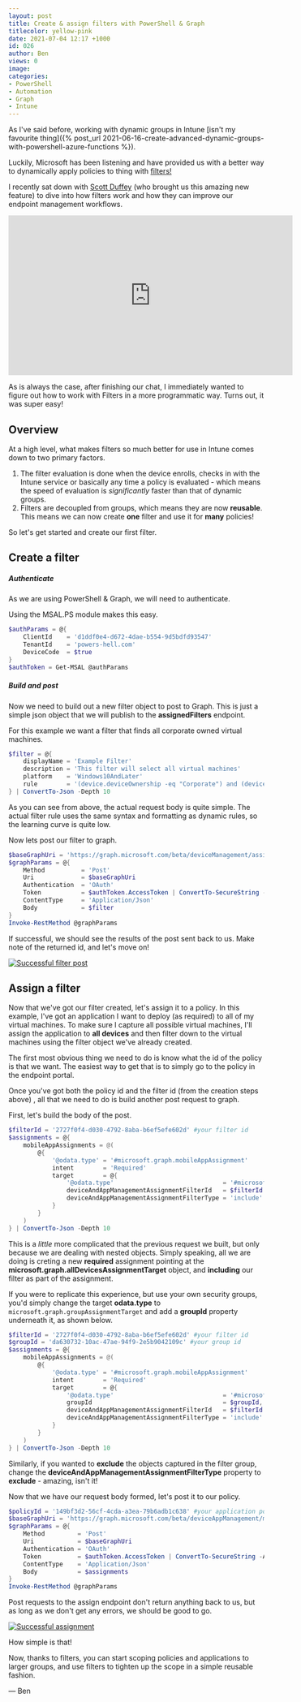 ```yaml
---
layout: post
title: Create & assign filters with PowerShell & Graph
titlecolor: yellow-pink
date: 2021-07-04 12:17 +1000
id: 026
author: Ben
views: 0
image: 
categories:
- PowerShell
- Automation
- Graph
- Intune
---
```


As I've said before, working with dynamic groups in Intune [isn't my favourite thing]({% post_url 2021-06-16-create-advanced-dynamic-groups-with-powershell-azure-functions %}).

Luckily, Microsoft has been listening and have provided us with a better way to dynamically apply policies to thing with [filters!](https://docs.microsoft.com/en-us/mem/intune/fundamentals/filters)

<!--more-->

I recently sat down with [Scott Duffey](https://twitter.com/scottduf) (who brought us this amazing new feature) to dive into how filters work and how they can improve our endpoint management workflows.

<div class="video-container">
<iframe width="560" height="315" src="https://www.youtube.com/embed/_UuMfbvY8hw" title="YouTube video player" frameborder="0" allow="accelerometer; autoplay; clipboard-write; encrypted-media;" allowfullscreen></iframe>
</div>

As is always the case, after finishing our chat, I immediately wanted to figure out how to work with Filters in a more programmatic way. Turns out, it was super easy!

## Overview

At a high level, what makes filters so much better for use in Intune comes down to two primary factors.

1. The filter evaluation is done when the device enrolls, checks in with the Intune service or basically any time a policy is evaluated - which means the speed of evaluation is *significantly* faster than that of dynamic groups.
2. Filters are decoupled from groups, which means they are now **reusable**. This means we can now create **one** filter and use it for **many** policies!

So let's get started and create our first filter.

## Create a filter

##### Authenticate

As we are using PowerShell & Graph, we will need to authenticate.

Using the MSAL.PS module makes this easy.

```PowerShell
$authParams = @{
    ClientId    = 'd1ddf0e4-d672-4dae-b554-9d5bdfd93547'
    TenantId    = 'powers-hell.com'
    DeviceCode  = $true
}
$authToken = Get-MSAL @authParams
```

##### Build and post

Now we need to build out a new filter object to post to Graph. This is just a simple json object that we will publish to the **assignedFilters** endpoint.

For this example we want a filter that finds all corporate owned virtual machines.

```PowerShell
$filter = @{
    displayName = 'Example Filter'
    description = 'This filter will select all virtual machines'
    platform    = 'Windows10AndLater'
    rule        = '(device.deviceOwnership -eq "Corporate") and (device.model -startsWith "Virtual Machine")'
} | ConvertTo-Json -Depth 10
```
As you can see from above, the actual request body is quite simple. The actual filter rule uses the same syntax and formatting as dynamic rules, so the learning curve is quite low.

Now lets post our filter to graph.

```PowerShell
$baseGraphUri = 'https://graph.microsoft.com/beta/deviceManagement/assignmentFilters'
$graphParams = @{
    Method          = 'Post'
    Uri             = $baseGraphUri
    Authentication  = 'OAuth'
    Token           = $authToken.AccessToken | ConvertTo-SecureString -AsPlainText -Force
    ContentType     = 'Application/Json'
    Body            = $filter
}
Invoke-RestMethod @graphParams
```

If successful, we should see the results of the post sent back to us. Make note of the returned id, and let's move on!

[![Successful filter post](/assets/images/2021/07/image1.gif)](/assets/images/2021/07/image1.gif "Successful filter post")

## Assign a filter

Now that we've got our filter created, let's assign it to a policy. In this example, I've got an application I want to deploy (as required) to all of my virtual machines. To make sure I capture all possible virtual machines, I'll assign the application to **all devices** and then filter down to the virtual machines using the filter object we've already created.

The first most obvious thing we need to do is know what the id of the policy is that we want. The easiest way to get that is to simply go to the policy in the endpoint portal.

Once you've got both the policy id and the filter id (from the creation steps above) , all that we need to do is build another post request to graph.

First, let's build the body of the post.

```PowerShell
$filterId = '2727f0f4-d030-4792-8aba-b6ef5efe602d' #your filter id
$assignments = @{
    mobileAppAssignments = @(
        @{
            '@odata.type' = '#microsoft.graph.mobileAppAssignment'
            intent        = 'Required'
            target        = @{
                '@odata.type'                              = '#microsoft.graph.allDevicesAssignmentTarget'
                deviceAndAppManagementAssignmentFilterId   = $filterId
                deviceAndAppManagementAssignmentFilterType = 'include'
            }
        }
    )
} | ConvertTo-Json -Depth 10
```

This is a *little* more complicated that the previous request we built, but only because we are dealing with nested objects. Simply speaking, all we are doing is creting a new **required** assignment pointing at the **microsoft.graph.allDevicesAssignmentTarget** object, and **including** our filter as part of the assignment.

If you were to replicate this experience, but use your own security groups, you'd simply change the target **odata.type** to `microsoft.graph.groupAssignmentTarget` and add a **groupId** property underneath it, as shown below.

```PowerShell
$filterId = '2727f0f4-d030-4792-8aba-b6ef5efe602d' #your filter id
$groupId = 'da630732-10ac-47ae-94f9-2e5b9042109c' #your group id
$assignments = @{
    mobileAppAssignments = @(
        @{
            '@odata.type' = '#microsoft.graph.mobileAppAssignment'
            intent        = 'Required'
            target        = @{
                '@odata.type'                              = '#microsoft.graph.groupAssignmentTarget',
                groupId                                    = $groupId,
                deviceAndAppManagementAssignmentFilterId   = $filterId
                deviceAndAppManagementAssignmentFilterType = 'include'
            }
        }
    )
} | ConvertTo-Json -Depth 10
```

Similarly, if you wanted to **exclude** the objects captured in the filter group, change the **deviceAndAppManagementAssignmentFilterType** property to **exclude** - amazing, isn't it!

Now that we have our request body formed, let's post it to our policy.

```PowerShell
$policyId = '149bf3d2-56cf-4cda-a3ea-79b6adb1c638' #your application policy id
$baseGraphUri = 'https://graph.microsoft.com/beta/deviceAppManagement/mobileApps/{0}/assign' -f $policyId
$graphParams = @{
    Method         = 'Post'
    Uri            = $baseGraphUri
    Authentication = 'OAuth'
    Token          = $authToken.AccessToken | ConvertTo-SecureString -AsPlainText -Force
    ContentType    = 'Application/Json'
    Body           = $assignments
}
Invoke-RestMethod @graphParams
```

Post requests to the assign endpoint don't return anything back to us, but as long as we don't get any errors, we should be good to go.

[![Successful assignment](/assets/images/2021/07/image2.gif)](/assets/images/2021/07/image2.gif "Successful assignment")

How simple is that!

Now, thanks to filters, you can start scoping policies and applications to larger groups, and use filters to tighten up the scope in a simple reusable fashion.

— Ben
